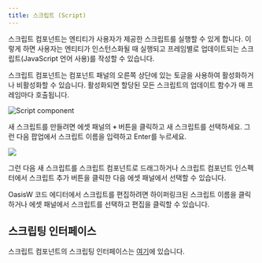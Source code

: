 ```yaml
---
title: 스크립트 (Script)
---
```


스크립트 컴포넌트는 엔티티가 사용자가 제공한 스크립트를 실행할 수 있게 합니다. 이렇게 하면 사용자는 엔티티가 인스턴스화될 때 실행되고 프레임별로 업데이트되는 스크립트(JavaScript 언어 사용)를 작성할 수 있습니다.

스크립트 컴포넌트는 컴포넌트 패널의 오른쪽 상단에 있는 토글을 사용하여 활성화하거나 비활성화할 수 있습니다. 활성화되면 할당된 모든 스크립트의 업데이트 함수가 매 프레임마다 호출됩니다.

![Script component](/img/user-manual/scenes/components/component-script.png)

새 스크립트를 만들려면 에셋 패널의 **`+`** 버튼을 클릭하고 새 스크립트를 선택하세요. 그런 다음 팝업에서 스크립트 이름을 입력하고 Enter를 누르세요.

<img loading="lazy" src="/img/user-manual/scenes/components/new-script.jpg" />

그런 다음 새 스크립트를 스크립트 컴포넌트로 드래그하거나 스크립트 컴포넌트 인스펙터에서 스크립트 추가 버튼을 클릭한 다음 에셋 패널에서 선택할 수 있습니다.

OasisW 코드 에디터에서 스크립트를 편집하려면 하이퍼링크된 스크립트 이름을 클릭하거나 에셋 패널에서 스크립트를 선택하고 편집을 클릭할 수 있습니다.

## 스크립팅 인터페이스

스크립트 컴포넌트의 스크립팅 인터페이스는 [여기][2]에 있습니다.

[2]: https://manual.oasisserver.link/engine/classes/ScriptComponent.html
